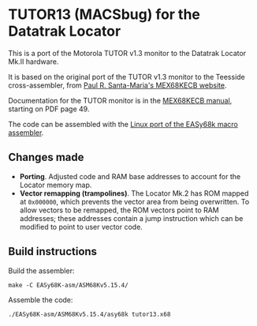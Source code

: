 # TUTOR13 (MACSbug) for the Datatrak Locator

This is a port of the Motorola TUTOR v1.3 monitor to the Datatrak Locator Mk.II hardware.

It is based on the original port of the TUTOR v1.3 monitor to the Teesside cross-assembler, from [Paul R. Santa-Maria's MEX68KECB website](http://www.easy68k.com/paulrsm/mecb/mecb.htm).

Documentation for the TUTOR monitor is in the [MEX68KECB manual](http://www.easy68k.com/paulrsm/mecb/MecbManual.pdf), starting on PDF page 49.

The code can be assembled with the [Linux port of the EASy68k macro assembler](https://github.com/rayarachelian/EASy68K-asm).


## Changes made

  - **Porting**. Adjusted code and RAM base addresses to account for the Locator memory map.
  - **Vector remapping (trampolines)**. The Locator Mk.2 has ROM mapped at `0x000000`, which prevents the vector area from being overwritten.
    To allow vectors to be remapped, the ROM vectors point to RAM addresses; these addresses contain a jump instruction which can be
    modified to point to user vector code.


## Build instructions

Build the assembler:

```
make -C EASy68K-asm/ASM68Kv5.15.4/
```

Assemble the code:

```
./EASy68K-asm/ASM68Kv5.15.4/asy68k tutor13.x68
```


